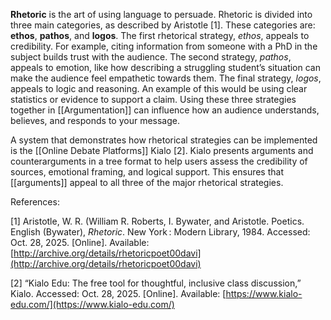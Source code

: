 
**Rhetoric** is the art of using language to persuade. Rhetoric is divided into three main categories, as described by Aristotle [1]. These categories are: **ethos**, **pathos**, and **logos**. The first rhetorical strategy, _ethos_, appeals to credibility. For example, citing information from someone with a PhD in the subject builds trust with the audience. The second strategy, _pathos_, appeals to emotion, like how describing a struggling student’s situation can make the audience feel empathetic towards them. The final strategy, _logos_, appeals to logic and reasoning. An example of this would be using clear statistics or evidence to support a claim. Using these three strategies together in [[Argumentation]] can influence how an audience understands, believes, and responds to your message.

A system that demonstrates how rhetorical strategies can be implemented is the [[Online Debate Platforms]] Kialo [2]. Kialo presents arguments and counterarguments in a tree format to help users assess the credibility of sources, emotional framing, and logical support. This ensures that [[arguments]] appeal to all three of the major rhetorical strategies.

References:

[1]     Aristotle, W. R. (William R. Roberts, I. 
	Bywater, and Aristotle. Poetics. English (Bywater), _Rhetoric_. New York : Modern Library, 1984. Accessed: Oct. 28, 2025. [Online]. Available: [http://archive.org/details/rhetoricpoet00davi](http://archive.org/details/rhetoricpoet00davi)

[2]   “Kialo Edu: The free tool for thoughtful, 
	inclusive class discussion,” Kialo. Accessed: Oct. 28, 2025. [Online]. Available: [https://www.kialo-edu.com/](https://www.kialo-edu.com/)